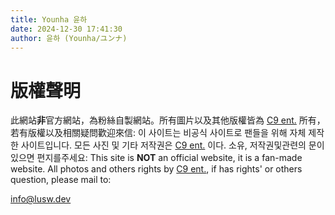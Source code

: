 ```yaml
---
title: Younha 윤하
date: 2024-12-30 17:41:30
author: 윤하 (Younha/ユンナ)
---
```


# 版權聲明

此網站**非**官方網站，為粉絲自製網站。所有圖片以及其他版權皆為 [C9 ent.](http://c9ent.co.kr/) 所有，若有版權以及相關疑問歡迎來信:
이 사이트는 비공식 사이트로 팬들을 위해 자체 제작한 사이트입니다. 모든 사진 및 기타 저작권은 [C9 ent.](http://c9ent.co.kr/) 이다. 소유, 저작권및관련의 문이있으면 편지를주세요:
This site is **NOT** an official website, it is a fan-made website. All photos and others rights by [C9 ent.](http://c9ent.co.kr/), if has rights' or others question, please mail to:

[info@lusw.dev](mailto:info@lusw.dev)
